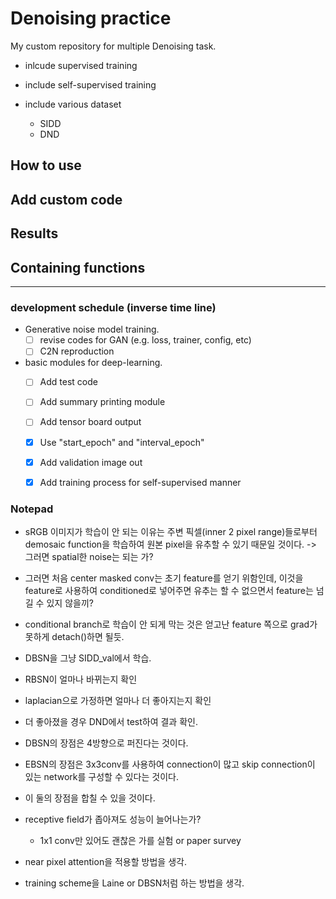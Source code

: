 # Denoising practice

My custom repository for multiple Denoising task.

- inlcude supervised training
- include self-supervised training

- include various dataset
    - SIDD
    - DND

## How to use

## Add custom code

## Results

## Containing functions

---

### development schedule (inverse time line)

- Generative noise model training.
    - [ ] revise codes for GAN (e.g. loss, trainer, config, etc)
    - [ ] C2N reproduction
    
- basic modules for deep-learning.
    - [ ] Add test code
    - [ ] Add summary printing module
    - [ ] Add tensor board output
    - [x] Use "start_epoch" and "interval_epoch"
    - [x] Add validation image out
    - [x] Add training process for self-supervised manner


### Notepad

- sRGB 이미지가 학습이 안 되는 이유는 주변 픽셀(inner 2 pixel range)들로부터 demosaic function을 학습하여 원본 pixel을 유추할 수 있기 때문일 것이다.
    -> 그러면 spatial한 noise는 되는 가?
- 그러면 처음 center masked conv는 초기 feature를 얻기 위함인데, 이것을 feature로 사용하여 conditioned로 넣어주면 유추는 할 수 없으면서 feature는 넘길 수 있지 않을끼?
- conditional branch로 학습이 안 되게 막는 것은 얻고난 feature 쪽으로 grad가 못하게 detach()하면 될듯.

- DBSN을 그냥 SIDD_val에서 학습.
- RBSN이 얼마나 바뀌는지 확인
- laplacian으로 가정하면 얼마나 더 좋아지는지 확인
- 더 좋아졌을 경우 DND에서 test하여 결과 확인.


- DBSN의 장점은 4방향으로 퍼진다는 것이다.
- EBSN의 장점은 3x3conv를 사용하여 connection이 많고 skip connection이 있는 network를 구성할 수 있다는 것이다.
- 이 둘의 장점을 합칠 수 있을 것이다.
- receptive field가 좁아져도 성능이 늘어나는가?
    - 1x1 conv만 있어도 괜찮은 가를 실험 or paper survey
- near pixel attention을 적용할 방법을 생각.
- training scheme을 Laine or DBSN처럼 하는 방법을 생각.

